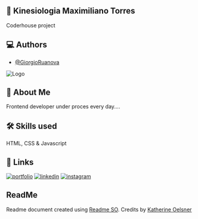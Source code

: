 
## :page_with_curl: Kinesiologia Maximiliano Torres 

Coderhouse project


## :computer: Authors

- [@GiorgioRuanova](https://www.giorgioruanova.com/)


![Logo](https://www.giorgioruanova.com/meta.png)


## 🚀 About Me
Frontend developer under proces every day....


## 🛠 Skills used
HTML, CSS & Javascript


## 🔗 Links
[![portfolio](https://img.shields.io/badge/my_portfolio-000?style=for-the-badge&logo=ko-fi&logoColor=white)](https://www.giorgioruanova.com/)
[![linkedin](https://img.shields.io/badge/linkedin-0A66C2?style=for-the-badge&logo=linkedin&logoColor=white)](https://www.linkedin.com/in/ruanovajorge/)
[![instagram](https://img.shields.io/badge/instagram-ff9400?style=for-the-badge&logo=instagram&logoColor=white)](https://www.instagram.com/gioruanova.dev/)


## ReadMe 
Readme document created using [Readme SO](https://readme.so/es). Credits by [Katherine Oelsner](https://github.com/octokatherine)
